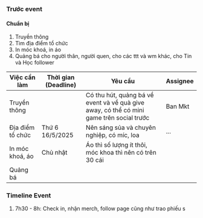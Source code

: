 ### Trước event
#### Chuẩn bị

1. Truyền thông
2. Tìm địa điểm tổ chức
3. In móc khoá, in áo
4. Quảng bá cho người thân, người quen, cho các ttt và wm khác, cho Tin và Học follower



| Việc cần làm     | Thời gian (Deadline) | Yêu cầu                                                                                  | Assignee |
| ---------------- | -------------------- | ---------------------------------------------------------------------------------------- | -------- |
| Truyền thông     |                      | Có thu hút, quảng bá về event và về quà give away, có thể có mini game trên social trước | Ban Mkt  |
| Địa điểm tổ chức | Thứ 6 16/5/2025      | Nên sáng sủa và chuyên nghiệp, có míc, loa                                               | ...      |
| In móc khoá, áo  | Chủ nhật             | Áo thì số lượng ít thôi, móc khoa thì nên có trên 30 cái                                 |          |
| Quảng bá         |                      |                                                                                          |          |

### Timeline Event
1. 7h30 - 8h: Check in, nhận merch, follow page cũng như trao phiếu s